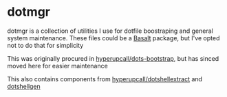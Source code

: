 # dotmgr

dotmgr is a collection of utilities I use for dotfile boostraping and general system maintenance. These files could be a [Basalt](https://github.com/hyperupcall/basalt) package, but I've opted not to do that for simplicity

This was originally procured in [hyperupcall/dots-bootstrap](https://github.com/hyperupcall/dots-bootstrap), but has sinced moved here for easier maintenance

This also contains components from [hyperupcall/dotshellextract](https://github.com/hyperupcall/dotshellextract) and [dotshellgen](https://github.com/hyperupcall/dotshellgen)
